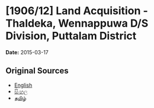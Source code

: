 # [1906/12] Land Acquisition - Thaldeka, Wennappuwa D/S Division, Puttalam District

**Date:** 2015-03-17

## Original Sources

- [English](https://documents.gov.lk/view/extra-gazettes/2015/3/1906-12_E.pdf)
- [සිංහල](https://documents.gov.lk/view/extra-gazettes/2015/3/1906-12_S.pdf)
- [தமிழ்](https://documents.gov.lk/view/extra-gazettes/2015/3/1906-12_T.pdf)
